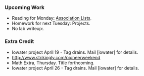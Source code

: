 ### Upcoming Work

* Reading for Monday: [Association Lists](../readings/association-lists-reading.html).
* Homework for next Tuesday: Projects.
* No lab writeup:.

### Extra Credit

* Iowater project April 19 - Tag drains.  Mail [iowater] for details.
* <http://www.strikingly.com/pioneerweekend>
* Math Extra, Thursday.  Title forthcoming.
* Iowater project April 26 - Tag drains.  Mail [iowater] for details.
